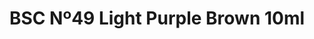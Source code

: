 ---
layout: product
title: "BSC Nº49 Light Purple Brown 10ml"
price: "330" 
desc: "Acrylic Laquer 10mL"
img_path: "/assets/img/RC045.webp"
brand: "AK "
available: false
special_offer: false
new: false
soon: false
cat: "020000"
subcat: "020200"
subsubcat: "020201"
sifra: "RC045"
popular: false
---